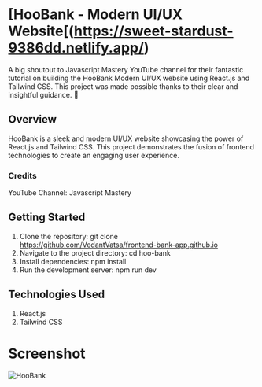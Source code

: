
# [HooBank - Modern UI/UX Website[(https://sweet-stardust-9386dd.netlify.app/)

A big shoutout to Javascript Mastery YouTube channel for their fantastic tutorial on building the HooBank Modern UI/UX website using React.js and Tailwind CSS. This project was made possible thanks to their clear and insightful guidance. 🙌

## Overview

HooBank is a sleek and modern UI/UX website showcasing the power of React.js and Tailwind CSS. This project demonstrates the fusion of frontend technologies to create an engaging user experience.

### Credits

YouTube Channel: Javascript Mastery

## Getting Started

1. Clone the repository: git clone https://github.com/VedantVatsa/frontend-bank-app.github.io
2. Navigate to the project directory: cd hoo-bank
3. Install dependencies: npm install
4. Run the development server: npm run dev

## Technologies Used

1. React.js
2. Tailwind CSS

# Screenshot

![HooBank](https://i.ibb.co/2qVDJD0/Screenshot-20230820-194546.png)
